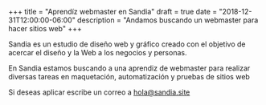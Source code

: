 +++
title = "Aprendíz webmaster en Sandia"
draft = true
date = "2018-12-31T12:00:00-06:00"
description = "Andamos buscando un webmaster para hacer sitios web"
+++

Sandia es un estudio de diseño web y gráfico creado con el objetivo de acercar el diseño y la Web a los negocios y personas.

En Sandia estamos buscando a una aprendiz de webmaster para realizar diversas tareas en maquetación, automatización y pruebas de sitios web

Si deseas aplicar escribe un correo a hola@sandia.site
